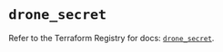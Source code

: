 # `drone_secret`

Refer to the Terraform Registry for docs: [`drone_secret`](https://registry.terraform.io/providers/lucretius/drone/0.2.5/docs/resources/secret).
